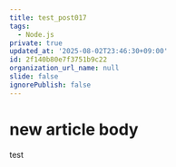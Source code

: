 ```yaml
---
title: test_post017
tags:
  - Node.js
private: true
updated_at: '2025-08-02T23:46:30+09:00'
id: 2f140b80e7f3751b9c22
organization_url_name: null
slide: false
ignorePublish: false
---
```

# new article body
test
